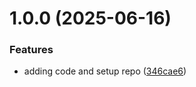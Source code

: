 # 1.0.0 (2025-06-16)


### Features

* adding code and setup repo ([346cae6](https://github.com/intel/intel-carbon-theme/commit/346cae6371a5b95ca533452a516b8dbcf99fa01d))
